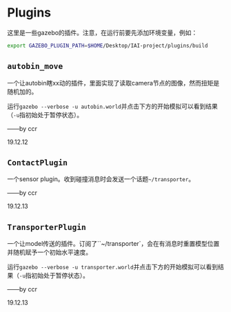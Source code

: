 # Plugins

这里是一些gazebo的插件。注意，在运行前要先添加环境变量，例如：

```bash
export GAZEBO_PLUGIN_PATH=$HOME/Desktop/IAI-project/plugins/build
```

## `autobin_move`

一个让autobin瞎xx动的插件，里面实现了读取camera节点的图像，然而扭矩是随机加的。

运行`gazebo --verbose -u autobin.world`并点击下方的开始模拟可以看到结果（`-u`指初始处于暂停状态）。

——by ccr

19.12.12

## `ContactPlugin`

一个sensor plugin。收到碰撞消息时会发送一个话题`~/transporter`。

——by ccr

19.12.13

## `TransporterPlugin`

一个让model传送的插件。订阅了``~/transporter`，会在有消息时重置模型位置并随机赋予一个初始水平速度。

运行`gazebo --verbose -u transporter.world`并点击下方的开始模拟可以看到结果（`-u`指初始处于暂停状态）。

——by ccr

19.12.13